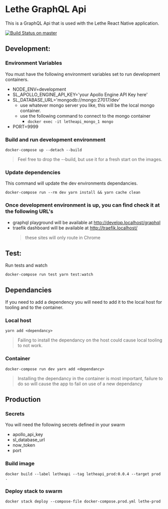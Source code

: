 # Lethe GraphQL Api

This is a GraphQL Api that is used with the Lethe React Native application.

[![Build Status on master][build-image-master]][build-url-master]

[build-image-master]:
  https://circleci.com/gh/sbardian/letheapi/tree/master.svg?style=shield&circle-token=1dcd6a2e19c580387624fe712bb94c0eb19480af
[build-url-master]: https://circleci.com/gh/sbardian/letheapi/tree/master

## Development:

### Environment Variables

You must have the following environment variables set to run development
containers.

- NODE_ENV=development
- SL_APOLLO_ENGINE_API_KEY='your Apollo Engine API Key here'
- SL_DATABASE_URL='mongodb://mongo:27017/dev'
  - use whatever mongo server you like, this will be the local mongo container.
  - use the following command to connect to the mongo container
    - `docker exec -it letheapi_mongo_1 mongo`
- PORT=9999

### Build and run development environment

```
docker-compose up --detach --build
```

> Feel free to drop the --build, but use it for a fresh start on the images.

### Update dependencies

This command will update the dev environments dependancies.

```
docker-compose run --rm dev yarn install && yarn cache clean
```

### Once development environment is up, you can find check it at the following URL's

- graphql playground will be available at http://develop.localhost/graphql
- traefik dashboard will be available at http://traefik.localhost/
  > these sites will only route in Chrome

## Test:

Run tests and watch

```
docker-compose run test yarn test:watch
```

## Dependancies

If you need to add a dependency you will need to add it to the local host for
tooling and to the container.

### Local host

```
yarn add <dependancy>
```

> Failing to install the dependancy on the host could cause local tooling to not
> work.

### Container

```
docker-compose run dev yarn add <dependancy>
```

> Installing the dependancy in the container is most important, failure to do so
> will cause the app to fail on use of a new dependancy

## Production

### Secrets

You will need the following secrets defined in your swarm

- apollo_api_key
- sl_database_url
- now_token
- port

### Build image

```
docker build --label letheapi --tag letheapi_prod:0.0.4 --target prod .
```

### Deploy stack to swarm

```
docker stack deploy --compose-file docker-compose.prod.yml lethe-prod
```
